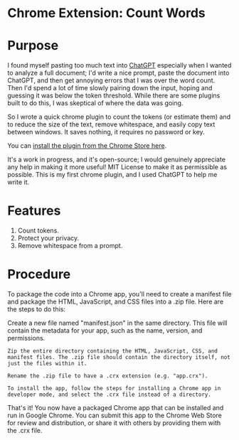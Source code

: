 # Chrome Extension:  Count Words

# Purpose

I found myself pasting too much text into [ChatGPT](https://chat.openai.com/) especially when I wanted to analyze a full document; I'd write a nice prompt, paste the document into ChatGPT, and then get annoying errors that I was over the word count.  Then I'd spend a lot of time slowly pairing down the input, hoping and guessing it was below the token threshold.   While there are some plugins built to do this, I was skeptical of where the data was going.

So I wrote a quick chrome plugin to count the tokens (or estimate them) and to reduce the size of the text, remove whitespace, and easily copy text between windows. It saves nothing, it requires no password or key.

You can [install the plugin from the Chrome Store here](https://chrome.google.com/webstore/detail/token-counter/piokpegenmfhmijblebapnpdkpkjapfk).

It's a work in progress, and it's open-source; I would genuinely appreciate any help in making it more useful! MIT License to make it as permissible as possible. This is my first chrome plugin, and I used ChatGPT to help me write it.

# Features

1. Count tokens.
2. Protect your privacy.
3. Remove whitespace from a prompt.  

# Procedure

To package the code into a Chrome app, you'll need to create a manifest file and package the HTML, JavaScript, and CSS files into a .zip file. Here are the steps to do this:

Create a new file named "manifest.json" in the same directory. This file will contain the metadata for your app, such as the name, version, and permissions. 

    Zip the entire directory containing the HTML, JavaScript, CSS, and manifest files. The .zip file should contain the directory itself, not just the files within it.

    Rename the .zip file to have a .crx extension (e.g. "app.crx").

    To install the app, follow the steps for installing a Chrome app in developer mode, and select the .crx file instead of a directory.

That's it! You now have a packaged Chrome app that can be installed and run in Google Chrome. You can submit this app to the Chrome Web Store for review and distribution, or share it with others by providing them with the .crx file.
